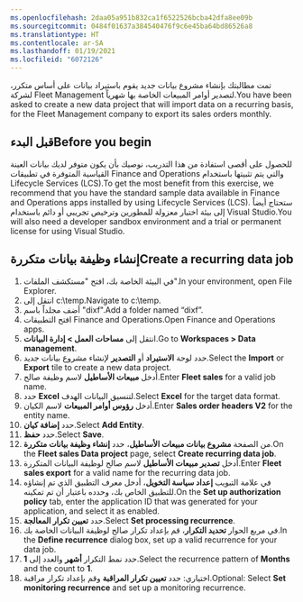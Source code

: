```yaml
---
ms.openlocfilehash: 2daa05a951b832ca1f6522526bcba42dfa8ee09b
ms.sourcegitcommit: 0484f01637a384540476f9c6e45ba64bd86526a8
ms.translationtype: HT
ms.contentlocale: ar-SA
ms.lasthandoff: 01/19/2021
ms.locfileid: "6072126"
---
```

<span data-ttu-id="3d630-101">تمت مطالبتك بإنشاء مشروع بيانات جديد يقوم باستيراد بيانات على أساس متكرر، لشركة Fleet Management لتصدير أوامر المبيعات الخاصة بها شهرياً.</span><span class="sxs-lookup"><span data-stu-id="3d630-101">You have been asked to create a new data project that will import data on a recurring basis, for the Fleet Management company to export its sales orders monthly.</span></span>

## <a name="before-you-begin"></a><span data-ttu-id="3d630-102">قبل البدء</span><span class="sxs-lookup"><span data-stu-id="3d630-102">Before you begin</span></span> 

<span data-ttu-id="3d630-103">للحصول على أقصى استفادة من هذا التدريب، نوصيك بأن يكون متوفر لديك بيانات العينة القياسية المتوفرة في تطبيقات Finance and Operations والتي يتم تثبيتها باستخدام Lifecycle Services (LCS).</span><span class="sxs-lookup"><span data-stu-id="3d630-103">To get the most benefit from this exercise, we recommend that you have the standard sample data available in Finance and Operations apps installed by using Lifecycle Services (LCS).</span></span> <span data-ttu-id="3d630-104">ستحتاج أيضاً إلى بيئة اختبار معزولة للمطورين وترخيص تجريبي أو دائم باستخدام Visual Studio.</span><span class="sxs-lookup"><span data-stu-id="3d630-104">You will also need a developer sandbox environment and a trial or permanent license for using Visual Studio.</span></span>

## <a name="create-a-recurring-data-job"></a><span data-ttu-id="3d630-105">إنشاء وظيفة بيانات متكررة</span><span class="sxs-lookup"><span data-stu-id="3d630-105">Create a recurring data job</span></span> 

1.  <span data-ttu-id="3d630-106">في البيئة الخاصة بك، افتح "مستكشف الملفات".</span><span class="sxs-lookup"><span data-stu-id="3d630-106">In your environment, open File Explorer.</span></span> 
2.  <span data-ttu-id="3d630-107">انتقل إلى c:\temp.</span><span class="sxs-lookup"><span data-stu-id="3d630-107">Navigate to c:\temp.</span></span>
3.  <span data-ttu-id="3d630-108">أضف مجلداً باسم "dixf".</span><span class="sxs-lookup"><span data-stu-id="3d630-108">Add a folder named “dixf”.</span></span>
4.  <span data-ttu-id="3d630-109">افتح التطبيقات Finance and Operations.</span><span class="sxs-lookup"><span data-stu-id="3d630-109">Open Finance and Operations apps.</span></span>
2.  <span data-ttu-id="3d630-110">انتقل إلى **مساحات العمل > إدارة البيانات**.</span><span class="sxs-lookup"><span data-stu-id="3d630-110">Go to **Workspaces > Data management**.</span></span>
3.  <span data-ttu-id="3d630-111">حدد لوحة **الاستيراد** أو **التصدير** لإنشاء مشروع بيانات جديد.</span><span class="sxs-lookup"><span data-stu-id="3d630-111">Select the **Import** or **Export** tile to create a new data project.</span></span>
4.  <span data-ttu-id="3d630-112">أدخل **مبيعات الأساطيل** لاسم وظيفة صالح.</span><span class="sxs-lookup"><span data-stu-id="3d630-112">Enter **Fleet sales** for a valid job name.</span></span>
5.  <span data-ttu-id="3d630-113">حدد **Excel** لتنسيق البيانات الهدف.</span><span class="sxs-lookup"><span data-stu-id="3d630-113">Select **Excel** for the target data format.</span></span>
6.  <span data-ttu-id="3d630-114">أدخل **رؤوس أوامر المبيعات** لاسم الكيان.</span><span class="sxs-lookup"><span data-stu-id="3d630-114">Enter **Sales order headers V2** for the entity name.</span></span>
7.  <span data-ttu-id="3d630-115">حدد **إضافة كيان**.</span><span class="sxs-lookup"><span data-stu-id="3d630-115">Select **Add Entity**.</span></span>
8.  <span data-ttu-id="3d630-116">حدد **حفظ**.</span><span class="sxs-lookup"><span data-stu-id="3d630-116">Select **Save**.</span></span>
9.  <span data-ttu-id="3d630-117">من الصفحة **مشروع بيانات مبيعات الأساطيل**، حدد **إنشاء وظيفة بيانات متكررة**.</span><span class="sxs-lookup"><span data-stu-id="3d630-117">On the **Fleet sales Data project** page, select **Create recurring data job**.</span></span>
10. <span data-ttu-id="3d630-118">أدخل **تصدير مبيعات الأساطيل** لاسم صالح لوظيفة البيانات المتكررة.</span><span class="sxs-lookup"><span data-stu-id="3d630-118">Enter **Fleet sales export** for a valid name for the recurring data job.</span></span>
11. <span data-ttu-id="3d630-119">في علامة التبويب **إعداد سياسة التخويل**، أدخل معرف التطبيق الذي تم إنشاؤه للتطبيق الخاص بك، وحدده باعتبار أن تم تمكينه.</span><span class="sxs-lookup"><span data-stu-id="3d630-119">On the **Set up authorization policy** tab, enter the application ID that was generated for your application, and select it as enabled.</span></span>
12. <span data-ttu-id="3d630-120">حدد **تعيين تكرار المعالجة**.</span><span class="sxs-lookup"><span data-stu-id="3d630-120">Select **Set processing recurrence**.</span></span>
13. <span data-ttu-id="3d630-121">في مربع الحوار **تحديد التكرار**، قم بإعداد تكرار صالح لوظيفة البيانات الخاصة بك.</span><span class="sxs-lookup"><span data-stu-id="3d630-121">In the **Define recurrence** dialog box, set up a valid recurrence for your data job.</span></span>
14. <span data-ttu-id="3d630-122">حدد نمط التكرار **أشهر** والعدد إلى **1**.</span><span class="sxs-lookup"><span data-stu-id="3d630-122">Select the recurrence pattern of **Months** and the count to **1**.</span></span>
15. <span data-ttu-id="3d630-123">اختياري: حدد **تعيين تكرار المراقبة** وقم بإعداد تكرار مراقبة.</span><span class="sxs-lookup"><span data-stu-id="3d630-123">Optional: Select **Set monitoring recurrence** and set up a monitoring recurrence.</span></span> 
